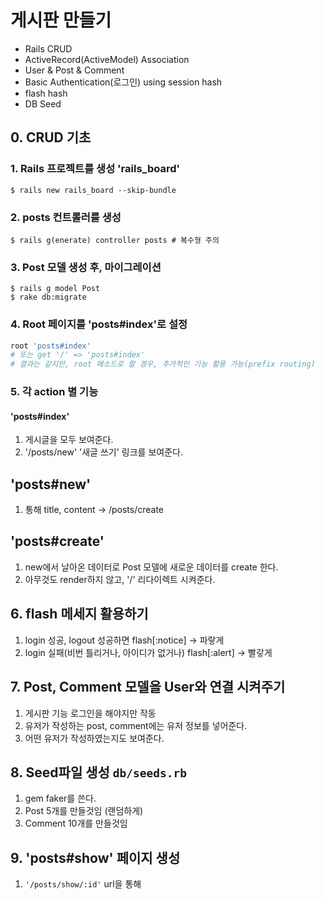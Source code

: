 # 게시판 만들기
- Rails CRUD
- ActiveRecord(ActiveModel) Association
- User & Post & Comment
- Basic Authentication(로그인) using session hash
- flash hash
- DB Seed

## 0. CRUD 기초
### 1. Rails 프로젝트를 생성 'rails_board'
```
$ rails new rails_board --skip-bundle
```
### 2. posts 컨트롤러를 생성
```
$ rails g(enerate) controller posts # 복수형 주의
```
### 3. Post 모델 생성 후, 마이그레이션
```
$ rails g model Post
$ rake db:migrate
```

### 4. Root 페이지를 'posts#index'로 설정
```ruby
root 'posts#index'
# 또는 get '/' => 'posts#index'
# 결과는 같지만, root 메소드로 할 경우, 추가적인 기능 활용 가능(prefix routing)
```

### 5. 각 action 별 기능
#### 'posts#index'
1. 게시글을 모두 보여준다.
2. '/posts/new' '새글 쓰기' 링크를 보여준다.

## 'posts#new'
1. <form> 통해 title, content -> /posts/create

## 'posts#create'
1. new에서 날아온 데이터로 Post 모델에 새로운 데이터를 create 한다.
2. 아무것도 render하지 않고, '/' 리다이렉트 시켜준다.

## 6. flash 메세지 활용하기
1. login 성공, logout 성공하면
flash[:notice] -> 파랗게
2. login 실패(비번 틀리거나, 아이디가 없거나)
flash[:alert] -> 빨갛게

## 7. Post, Comment 모델을 User와 연결 시켜주기
1. 게시판 기능 로그인을 해야지만 작동
2. 유저가 작성하는 post, comment에는 유저 정보를 넣어준다.
3. 어떤 유저가 작성하였는지도 보여준다.

## 8. Seed파일 생성 `db/seeds.rb`
1. gem faker를 쓴다.
2. Post 5개를 만들것임 (랜덤하게)
3. Comment 10개를 만들것임

## 9. 'posts#show' 페이지 생성
1. `'/posts/show/:id'` url을 통해
